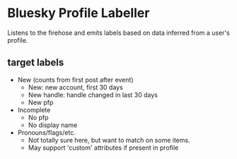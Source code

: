 # Bluesky Profile Labeller

Listens to the firehose and emits labels based on data inferred from a user's profile.

## target labels

- New (counts from first post after event)
  - New: new account, first 30 days
  - New handle: handle changed in last 30 days
  - New pfp
- Incomplete
  - No pfp
  - No display name
- Pronouns/flags/etc.
  - Not totally sure here, but want to match on some items.
  - May support 'custom' attributes if present in profile
